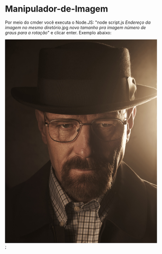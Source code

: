 # Manipulador-de-Imagem
Por meio do cmder você executa o Node.JS: "node script.js *Endereço da imagem no mesmo diretório*.jpg *novo tamanho pra imagem* *número de graus para a rotação*" e clicar enter. 
Exemplo abaixo: 

![Exemplo](https://github.com/GustavoSene/Manipulador-de-Imagem/blob/Master/walt.jpg?raw=true);

